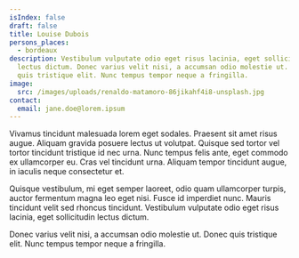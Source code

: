```yaml
---
isIndex: false
draft: false
title: Louise Dubois
persons_places:
  - bordeaux
description: Vestibulum vulputate odio eget risus lacinia, eget sollicitudin
  lectus dictum. Donec varius velit nisi, a accumsan odio molestie ut. Donec
  quis tristique elit. Nunc tempus tempor neque a fringilla.
image:
  src: /images/uploads/renaldo-matamoro-86jikahf4i8-unsplash.jpg
contact:
  email: jane.doe@lorem.ipsum
---
```


Vivamus tincidunt malesuada lorem eget sodales. Praesent sit amet risus augue. Aliquam gravida posuere lectus ut volutpat. Quisque sed tortor vel tortor tincidunt tristique id nec urna. Nunc tempus felis ante, eget commodo ex ullamcorper eu. Cras vel tincidunt urna. Aliquam tempor tincidunt augue, in iaculis neque consectetur et.

Quisque vestibulum, mi eget semper laoreet, odio quam ullamcorper turpis, auctor fermentum magna leo eget nisi. Fusce id imperdiet nunc. Mauris tincidunt velit sed rhoncus tincidunt. Vestibulum vulputate odio eget risus lacinia, eget sollicitudin lectus dictum.

Donec varius velit nisi, a accumsan odio molestie ut. Donec quis tristique elit. Nunc tempus tempor neque a fringilla.
